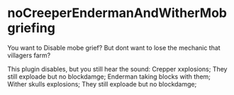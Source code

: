 # noCreeperEndermanAndWitherMobgriefing

You want to Disable mobe grief? But dont want to lose the mechanic that villagers farm?

This plugin disables, but you still hear the sound:
Crepper xxplosions; They still exploade but no blockdamge;
Enderman taking blocks with them;
Wither skulls explosions; They still exploade but no blockdamge;
